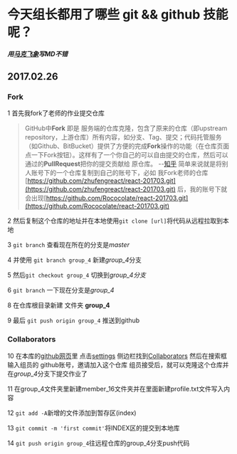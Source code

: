 # 今天组长都用了哪些 git && github 技能呢？

#####  用[马克飞象](https://maxiang.io/)写MD不错

## 2017.02.26

### Fork

1 首先我fork了老师的作业提交仓库

>GitHub中**Fork** 即是 服务端的仓库克隆，包含了原来的仓库（即upstream repository，上游仓库）所有内容，如分支、Tag、提交；代码托管服务（如Github、BitBucket）提供了方便的完成**Fork**操作的功能（在仓库页面点一下Fork按钮）。这样有了一个你自己的可以自由提交的仓库，然后可以通过的**PullRequest**把你的提交贡献给 原仓库。 --[知乎](https://www.zhihu.com/question/20431718/answer/74250205)
简单来说就是将别人账号下的一个仓库复制到自己的账号下，必如 我Fork老师的仓库[https://github.com/zhufengreact/react-201703.git](https://github.com/zhufengreact/react-201703.git) 后，我的账号下就会出现[https://github.com/Rococolate/react-201703.git](https://github.com/Rococolate/react-201703.git)



2 然后复制这个仓库的地址并在本地使用`git clone [url]`将代码从远程拉取到本地

3  `git branch` 查看现在所在的分支是*master*

4 并使用 `git branch group_4` 新建*group_4*分支

5 然后`git checkout group_4` 切换到*group_4分支*

6 `git branch` 一下现在分支是*group_4*

8 在仓库根目录新建 文件夹 **group_4**

9 最后 `git push origin group_4` 推送到github

### Collaborators

10 在本库的[github网页](https://github.com/Rococolate/react-201703/)里 点击[settings](https://github.com/Rococolate/react-201703/settings) 侧边栏找到[Collaborators](https://github.com/Rococolate/react-201703/settings/collaboration) 然后在搜索框输入组员的 github账号，邀请加入这个仓库 组员接受后，就可以克隆这个仓库并在*group_4*分支下提交作业了

11 在group_4文件夹里新建member_16文件夹并在里面新建profile.txt文件写入内容

12 `git add -A`新增的文件添加到暂存区(index)

13 `git commit -m 'first commit'`将INDEX区的提交到本地库

14 `git push origin group_4`往远程仓库的group_4分支push代码